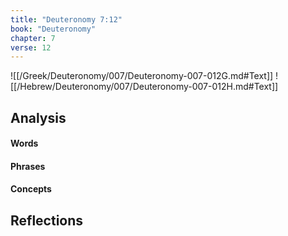 ```yaml
---
title: "Deuteronomy 7:12"
book: "Deuteronomy"
chapter: 7
verse: 12
---
```

![[/Greek/Deuteronomy/007/Deuteronomy-007-012G.md#Text]]
![[/Hebrew/Deuteronomy/007/Deuteronomy-007-012H.md#Text]]

## Analysis

#### Words

#### Phrases

#### Concepts

## Reflections
